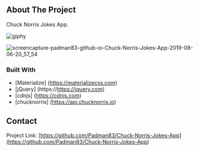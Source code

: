 ## About The Project
Chuck Norris Jokes App.

![giphy](https://user-images.githubusercontent.com/45048950/63227025-9ebf9180-c214-11e9-8599-6f098ce4b781.gif)

![screencapture-padman83-github-io-Chuck-Norris-Jokes-App-2019-08-06-20_57_54](https://user-images.githubusercontent.com/45048950/62631474-64780980-b963-11e9-95c0-0a0bb3e2c125.png)  



### Built With
* [Materialize] (https://materializecss.com)
* [jQuery] (https://https://jquery.com)
* [cdnjs] (https://cdnjs.com)
* [chucknorris] (https://api.chucknorris.io)

## Contact

Project Link: [https://github.com/Padman83/Chuck-Norris-Jokes-App] (https://github.com/Padman83/Chuck-Norris-Jokes-App)
